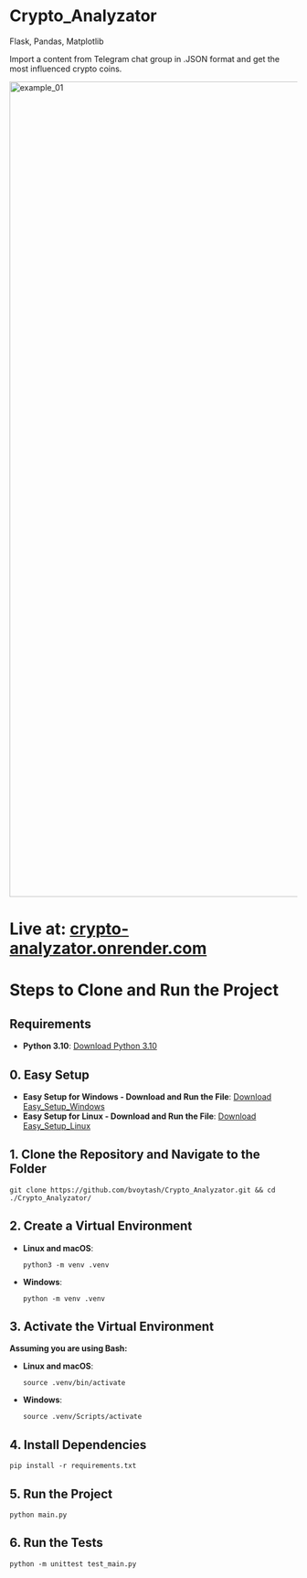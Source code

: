 # Crypto_Analyzator
Flask, Pandas, Matplotlib

Import a content from Telegram chat group in .JSON format and get the most influenced crypto coins.

<img width="1426" alt="example_01" src="https://github.com/user-attachments/assets/914439f9-e438-4a54-a71d-29c7c96f756c">

# Live at: [crypto-analyzator.onrender.com](https://crypto-analyzator.onrender.com/)

# Steps to Clone and Run the Project

## Requirements
- **Python 3.10**: [Download Python 3.10](https://www.python.org/downloads/release/python-3100/)

## 0. Easy Setup
- **Easy Setup for Windows - Download and Run the File**: [Download Easy_Setup_Windows](Easy_Setup_Windows.bat)
- **Easy Setup for Linux - Download and Run the File**: [Download Easy_Setup_Linux](Easy_Setup_Linux.sh)

## 1. Clone the Repository and Navigate to the Folder
```
git clone https://github.com/bvoytash/Crypto_Analyzator.git && cd ./Crypto_Analyzator/
```

## 2. Create a Virtual Environment
- **Linux and macOS**:
    ```
    python3 -m venv .venv
    ```
- **Windows**:
    ```
    python -m venv .venv
    ```

## 3. Activate the Virtual Environment
**Assuming you are using Bash:**
- **Linux and macOS**:
    ```
    source .venv/bin/activate
    ```
- **Windows**:
    ```
    source .venv/Scripts/activate
    ```

## 4. Install Dependencies
```
pip install -r requirements.txt
```

## 5. Run the Project
```
python main.py
```

## 6. Run the Tests
```
python -m unittest test_main.py
```